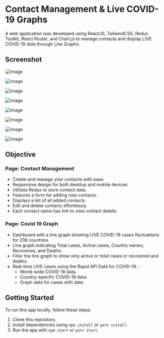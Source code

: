 # Contact Management & Live COVID-19 Graphs

A web application was developed using ReactJS, TailwindCSS, Redux Toolkit, React Router, and Chart.js to manage contacts and display LIVE COVID-19 data through Line Graphs.

## Screenshot

![image](https://github.com/mdfaiz1201/ContactGraphMap/assets/69683571/a1e983f3-b078-4dd8-97ba-c18c3d7d36d2)

![image](https://github.com/mdfaiz1201/ContactGraphMap/assets/69683571/23b9a0bf-b95a-4782-ae74-74f432bfb6ad)

![image](https://github.com/mdfaiz1201/ContactGraphMap/assets/69683571/b3558854-c8cc-48a1-a6e5-052ebaada119)

![image](https://github.com/mdfaiz1201/ContactGraphMap/assets/69683571/a0c2bba1-0011-4afc-b628-83af880c7ba0)

![image](https://github.com/mdfaiz1201/ContactGraphMap/assets/69683571/3c686894-54ee-44ef-be99-6205fcc881f6)

![image](https://github.com/mdfaiz1201/ContactGraphMap/assets/69683571/fc77f04f-2de2-4bb9-b9e0-036422f76e8f)

![image](https://github.com/mdfaiz1201/ContactGraphMap/assets/69683571/62f8cfb5-7cb7-4428-ab41-2591faa333b0)

![image](https://github.com/mdfaiz1201/ContactGraphMap/assets/69683571/154b9790-8154-4b97-864c-290d3bb70b99)

## Objective

### Page: Contact Management

- Create and manage your contacts with ease.
- Responsive design for both desktop and mobile devices.
- Utilizes Redux to store contact data.
- Features a form for adding new contacts.
- Displays a list of all added contacts.
- Edit and delete contacts effortlessly.
- Each contact name has link to view contact details.

### Page: Covid 19 Graph

- Dashboard with a line graph showing LIVE COVID-19 cases fluctuations for 238 countries.
- Line graph indicating Total cases, Active cases, Country names, Recoveries, and Deaths
- Filter the line graph to show only active or total cases or recovered and deaths.
- Real-time LIVE cases using the Rapid API Data for COVID-19. :
  - World-wide COVID-19 data.
  - Country-specific COVID-19 data.
  - Graph data for cases with date.


## Getting Started

To run this app locally, follow these steps:

1. Clone this repository.
2. Install dependencies using `npm install` or `yarn install`.
3. Run the app with `npm start` or `yarn start`.
